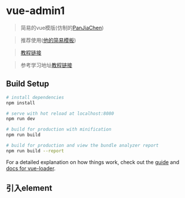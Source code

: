# vue-admin1

> 简易的vue模版(仿制的[PanJiaChen](https://github.com/PanJiaChen/vue-element-admin))

> 推荐使用([他的简易模板](https://github.com/PanJiaChen/vueAdmin-template))

> [教程链接](https://segmentfault.com/a/1190000009762198#articleHeader16)

> 参考学习地址[教程链接](https://panjiachen.github.io/vue-element-admin-site/#/zh-cn/rich-editor)
## Build Setup

``` bash
# install dependencies
npm install

# serve with hot reload at localhost:8080
npm run dev

# build for production with minification
npm run build

# build for production and view the bundle analyzer report
npm run build --report
```

For a detailed explanation on how things work, check out the [guide](http://vuejs-templates.github.io/webpack/) and [docs for vue-loader](http://vuejs.github.io/vue-loader).

## 引入element
